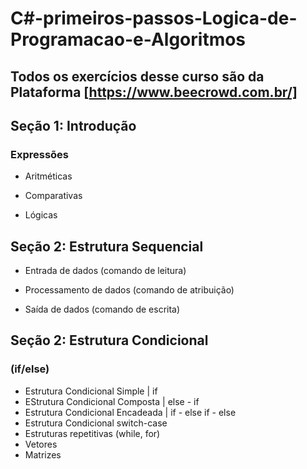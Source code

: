 # C#-primeiros-passos-Logica-de-Programacao-e-Algoritmos
## Todos os exercícios desse curso são da Plataforma [https://www.beecrowd.com.br/]
## Seção 1: Introdução

### Expressões

- Aritméticas

- Comparativas

- Lógicas

## Seção 2: Estrutura Sequencial

- Entrada de dados (comando de leitura)

- Processamento de dados (comando de atribuição)

- Saída de dados (comando de escrita)

## Seção 2: Estrutura Condicional

### (if/else)

- Estrutura Condicional Simple | if
- EStrutura Condicional Composta | else - if
- Estrutura Condicional Encadeada | if - else if - else 
- Estrutura Condicional switch-case
- Estruturas repetitivas (while, for)
- Vetores
- Matrizes




